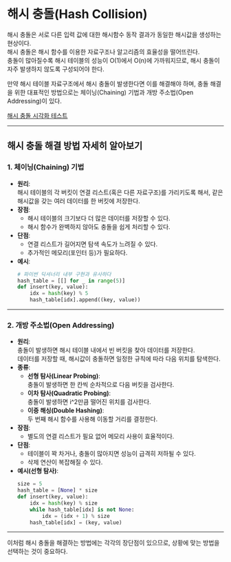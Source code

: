 # 해시 충돌(Hash Collision)

해시 충돌은 서로 다른 입력 값에 대한 해시함수 동작 결과가 동일한 해시값을 생성하는 현상이다.  
해시 충돌은 해시 함수를 이용한 자료구조나 알고리즘의 효율성을 떨어뜨린다.  
충돌이 많아질수록 해시 테이블의 성능이 O(1)에서 O(n)에 가까워지므로, 해시 충돌이 자주 발생하지 않도록 구성되어야 한다.

만약 해시 테이블 자료구조에서 해시 충돌이 발생한다면 이를 해결해야 하며,
충돌 해결을 위한 대표적인 방법으로는 체이닝(Chaining) 기법과 개방 주소법(Open Addressing)이 있다.


[해시 충돌 시각화 테스트](https://jacti.github.io/web/hash/index.html)


---

## 해시 충돌 해결 방법 자세히 알아보기

### 1. 체이닝(Chaining) 기법

- **원리**:  
  해시 테이블의 각 버킷이 연결 리스트(혹은 다른 자료구조)를 가리키도록 해서, 같은 해시값을 갖는 여러 데이터를 한 버킷에 저장한다.
- **장점**:  
  - 해시 테이블의 크기보다 더 많은 데이터를 저장할 수 있다.
  - 해시 함수가 완벽하지 않아도 충돌을 쉽게 처리할 수 있다.
- **단점**:  
  - 연결 리스트가 길어지면 탐색 속도가 느려질 수 있다.
  - 추가적인 메모리(포인터 등)가 필요하다.
- **예시**:
    ```python
    # 파이썬 딕셔너리 내부 구현과 유사하다
    hash_table = [[] for _ in range(5)]
    def insert(key, value):
        idx = hash(key) % 5
        hash_table[idx].append((key, value))
    ```

---

### 2. 개방 주소법(Open Addressing)

- **원리**:  
  충돌이 발생하면 해시 테이블 내에서 빈 버킷을 찾아 데이터를 저장한다.  
  데이터를 저장할 때, 해시값이 충돌하면 일정한 규칙에 따라 다음 위치를 탐색한다.
- **종류**:
  - **선형 탐사(Linear Probing)**:  
    충돌이 발생하면 한 칸씩 순차적으로 다음 버킷을 검사한다.
  - **이차 탐사(Quadratic Probing)**:  
    충돌이 발생하면 i^2만큼 떨어진 위치를 검사한다.
  - **이중 해싱(Double Hashing)**:  
    두 번째 해시 함수를 사용해 이동할 거리를 결정한다.
- **장점**:  
  - 별도의 연결 리스트가 필요 없어 메모리 사용이 효율적이다.
- **단점**:  
  - 테이블이 꽉 차거나, 충돌이 많아지면 성능이 급격히 저하될 수 있다.
  - 삭제 연산이 복잡해질 수 있다.
- **예시(선형 탐사)**:
    ```python
    size = 5
    hash_table = [None] * size
    def insert(key, value):
        idx = hash(key) % size
        while hash_table[idx] is not None:
            idx = (idx + 1) % size
        hash_table[idx] = (key, value)
    ```

---

이처럼 해시 충돌을 해결하는 방법에는 각각의 장단점이 있으므로, 상황에 맞는 방법을 선택하는 것이 중요하다.